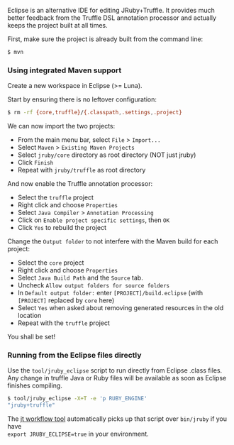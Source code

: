 Eclipse is an alternative IDE for editing JRuby+Truffle. It provides much better feedback from the Truffle DSL annotation processor and actually keeps the project built at all times.

First, make sure the project is already built from the command line:
```bash
$ mvn
```

### Using integrated Maven support

Create a new workspace in Eclipse (>= Luna).

Start by ensuring there is no leftover configuration:
```bash
$ rm -rf {core,truffle}/{.classpath,.settings,.project}
```

We can now import the two projects:
* From the main menu bar, select `File` > `Import...`
* Select `Maven` > `Existing Maven Projects`
* Select `jruby/core` directory as root directory (NOT just jruby)
* Click `Finish`
* Repeat with `jruby/truffle` as root directory

And now enable the Truffle annotation processor:
* Select the `truffle` project
* Right click and choose `Properties`
* Select `Java Compiler` > `Annotation Processing`
* Click on `Enable project specific settings`, then `OK`
* Click `Yes` to rebuild the project

Change the `Output folder` to not interfere with the Maven build for each project:
* Select the `core` project
* Right click and choose `Properties`
* Select `Java Build Path` and the `Source` tab.
* Uncheck `Allow output folders for source folders`
* In `Default output folder:` enter `[PROJECT]/build.eclipse` (with `[PROJECT]` replaced by `core` here)
* Select `Yes` when asked about removing generated resources in the old location
* Repeat with the `truffle` project

You shall be set!

### Running from the Eclipse files directly

Use the `tool/jruby_eclipse` script to run directly from Eclipse .class files.  
Any change in truffle Java or Ruby files will be available as soon as Eclipse finishes compiling.

```bash
$ tool/jruby_eclipse -X+T -e 'p RUBY_ENGINE'
"jruby+truffle"
```

The [jt workflow tool](https://github.com/jruby/jruby/tree/master/truffle#workflow-tool)
automatically picks up that script over `bin/jruby` if you have  
`export JRUBY_ECLIPSE=true` in your environment.